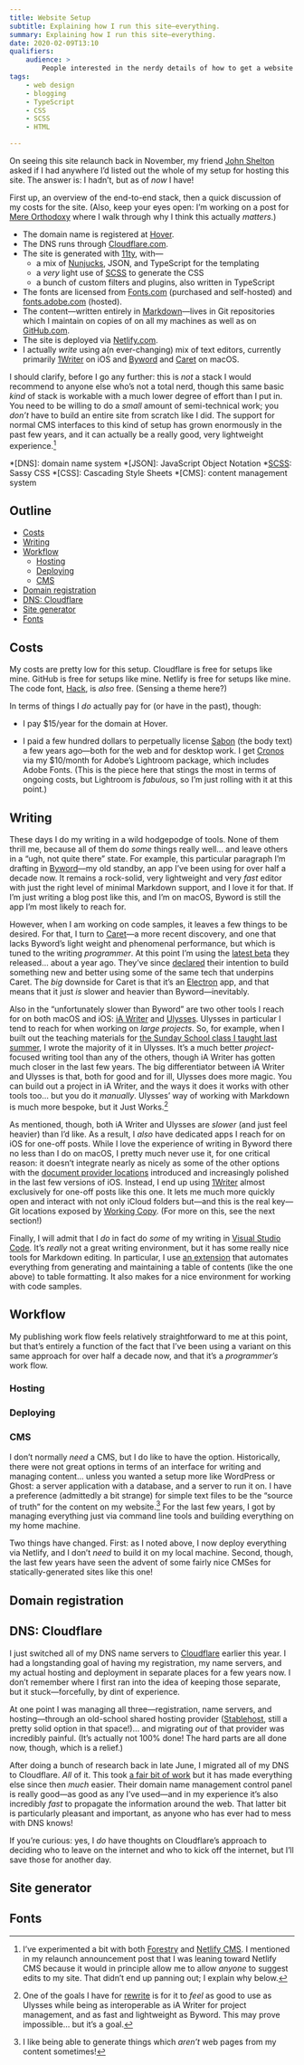 ```yaml
---
title: Website Setup
subtitle: Explaining how I run this site—everything.
summary: Explaining how I run this site—everything.
date: 2020-02-09T13:10
qualifiers:
    audience: >
        People interested in the nerdy details of how to get a website like this up and running. Here I get into everything from getting a domain and setting up <abbr>DNS</abbr> to the TypeScript and templates and <abbr>CSS</abbr>!
tags:
    - web design
    - blogging
    - TypeScript
    - CSS
    - SCSS
    - HTML

---
```


On seeing this site relaunch back in November, my friend [John Shelton](https://sites.google.com/site/iamjohnshelton/home) asked if I had anywhere I’d listed out the whole of my setup for hosting this site. The answer is: I hadn’t, but as of *now* I have!

First up, an overview of the end-to-end stack, then a quick discussion of my costs for the site. (Also, keep your eyes open: I’m working on a post for [Mere Orthodoxy] where I walk through why I think this actually *matters*.)

[Mere Orthodoxy]: https://mereorthodoxy.com

* The domain name is registered at [Hover][Hover].
* The DNS runs through [Cloudflare.com][Cloudflare].
* The site is generated with  [11ty][11ty], with—
    * a mix of [Nunjucks], JSON, and TypeScript for the templating
    * a *very* light use of [SCSS] to generate the CSS
    * a bunch of custom filters and plugins, also written in TypeScript
* The fonts are licensed from  [Fonts.com](http://fonts.com/) (purchased and self-hosted) and  [fonts.adobe.com](http://fonts.adobe.com/) (hosted).
* The content—written entirely in [Markdown]—lives in Git repositories which I maintain on copies of on all my machines as well as on [GitHub.com][gh].
* The site is deployed via [Netlify.com][netlify].
* I actually *write* using a(n ever-changing) mix of text editors, currently primarily [1Writer] on iOS and [Byword] and [Caret] on macOS.

I should clarify, before I go any further: this is *not* a stack I would recommend to anyone else who’s not a total nerd, though this same basic *kind* of stack is workable with a much lower degree of effort than I put in. You need to be willing to do a *small* amount of semi-technical work; you *don’t* have to build an entire site from scratch like I did. The support for normal CMS interfaces to this kind of setup has grown enormously in the past few years, and it can actually be a really good, very lightweight experience.[^cms]

[Hover]: https://hover.com/
[Cloudflare]: https://cloudflare.com/
[11ty]: https://11ty.io/
[Markdown]: https://daringfireball.net/projects/markdown/
[Nunjucks]: https://mozilla.github.io/nunjucks/
[SCSS]: https://sass-lang.com
[gh]: https://github.com/chriskrycho/v5.chriskrycho.com
[netlify]: https://netlify.com/
[1Writer]: http://1writerapp.com/
[Byword]: https://www.bywordapp.com 
[Caret]:  https://caret.io/ 

*[DNS]: domain name system
*[JSON]: JavaScript Object Notation
*[SCSS]: Sassy CSS
*[CSS]: Cascading Style Sheets
*[CMS]: content management system

[^cms]: I’ve experimented a bit with both [Forestry] and [Netlify CMS]. I mentioned in my relaunch announcement post that I was leaning toward Netlify CMS because it would in principle allow me to allow *anyone* to suggest edits to my site. That didn’t end up panning out; I explain why below.

[Forestry]: https://forestry.io
[Netlify CMS]: https://www.netlifycms.org

<!-- omit in toc -->
## Outline

- [Costs](#costs)
- [Writing](#writing)
- [Workflow](#workflow)
    - [Hosting](#hosting)
    - [Deploying](#deploying)
    - [CMS](#cms)
- [Domain registration](#domain-registration)
- [DNS: Cloudflare](#dns-cloudflare)
- [Site generator](#site-generator)
- [Fonts](#fonts)

## Costs

My costs are pretty low for this setup. Cloudflare is free for setups like mine. GitHub is free for setups like mine. Netlify is free for setups like mine. The code font, [Hack][hack], is *also* free. (Sensing a theme here?)

In terms of things I *do* actually pay for (or have in the past), though:

- I pay $15/year for the domain at Hover.

- I paid a few hundred dollars to perpetually license [Sabon][sabon] (the body text) a few years ago—both for the web and for desktop work. I get [Cronos][cronos] via my $10/month for Adobe’s Lightroom package, which includes Adobe Fonts. (This is the piece here that stings the most in terms of ongoing costs, but Lightroom is *fabulous*, so I’m just rolling with it at this point.)

[hack]: https://sourcefoundry.org/hack/
[sabon]: https://www.fonts.com/font/linotype/sabon
[cronos]: https://fonts.adobe.com/fonts/cronos

## Writing

These days I do my writing in a wild hodgepodge of tools. None of them thrill me, because all of them do *some* things really well… and leave others in a “ugh, not quite there” state. For example, this particular paragraph I’m drafting in [Byword]—my old standby, an app I’ve been using for over half a decade now. It remains a rock-solid, very lightweight and very *fast* editor with just the right level of minimal Markdown support, and I love it for that. If I’m just writing a blog post like this, and I’m on macOS, Byword is still the app I’m most likely to reach for.

However, when I am working on code samples, it leaves a few things to be desired. For that, I turn to [Caret]—a more recent discovery, and one that lacks Byword’s light weight and phenomenal performance, but which is tuned to the writing *programmer*. At this point I’m using the [latest beta][caret-beta] they released… about a year ago. They’ve since [declared][caret-tweet] their intention to build something new and better using some of the same tech that underpins Caret. The *big* downside for Caret is that it’s an [Electron] app, and that means that it just *is* slower and heavier than Byword—inevitably.

Also in the “unfortunately slower than Byword” are two other tools I reach for on both macOS and iOS: [iA Writer] and [Ulysses]. Ulysses in particular I tend to reach for when working on *large projects*. So, for example, when I built out the teaching materials for [the Sunday School class I taught last summer][christology-class], I wrote the majority of it in Ulysses. It’s a much better *project*-focused writing tool than any of the others, though iA Writer has gotten much closer in the last few years. The big differentiator between iA Writer and Ulysses is that, both for good and for ill, Ulysses does more magic. You can build out a project in iA Writer, and the ways it does it works with other tools too… but you do it *manually*. Ulysses’ way of working with Markdown is much more bespoke, but it Just Works.[^just-works]

As mentioned, though, both iA Writer and Ulysses are *slower* (and just feel heavier) than I’d like. As a result, I *also* have dedicated apps I reach for on iOS for one-off posts. While I love the experience of writing in Byword there no less than I do on macOS, I pretty much never use it, for one critical reason: it doesn’t integrate nearly as nicely as some of the other options with the [document provider locations][macstories] introduced and increasingly polished in the last few versions of iOS. Instead, I end up using [1Writer] almost exclusively for one-off posts like this one. It lets me much more quickly open and interact with not only iCloud folders but—and this is the real key—Git locations exposed by [Working Copy]. (For more on this, see the next section!)

Finally, I will admit that I *do* in fact do *some* of my writing in [Visual Studio Code][vs-code]. It’s *really* not a great writing environment, but it has some really nice tools for Markdown editing. In particular, I use [an extension][all-in-one] that automates everything from generating and maintaining a table of contents (like the one above) to table formatting. It also makes for a nice environment for working with code samples.

[Byword]: https://www.bywordapp.com
[Caret]: https://caret.io
[caret-beta]: https://github.com/careteditor/releases-beta/releases
[caret-tweet]: https://twitter.com/careteditor/status/1136198029357264896?s=20
[Electron]: https://www.electronjs.org
[iA Writer]: https://ia.net/writer
[Ulysses]: https://ulysses.app
[christology-class]: https://v4.chriskrycho.com/2019/christology-god-with-us-and-for-us.html
[macstories]: https://www.macstories.net/stories/ios-11-the-macstories-review/14/
[1Writer]: http://1writerapp.com
[Working Copy]: https://workingcopyapp.com
[vs-code]: https://code.visualstudio.com
[all-in-one]: https://github.com/yzhang-gh/vscode-markdown

[^just-works]: One of the goals I have for [rewrite] is for it to *feel* as good to use as Ulysses while being as interoperable as iA Writer for project management, and as fast and lightweight as Byword. This may prove impossible… but it’s a goal.

[rewrite]: https://rewrite.software

## Workflow

My publishing work flow feels relatively straightforward to me at this point, but that’s entirely a function of the fact that I’ve been using a variant on this same approach for over half a decade now, and that it’s a *programmer’s* work flow.

### Hosting

### Deploying

### CMS

I don’t normally *need* a CMS, but I do like to have the option. Historically, there were not great options in terms of an interface for writing and managing content… unless you wanted a setup more like WordPress or Ghost: a server application with a database, and a server to run it on. I have a preference (admittedly a bit strange) for simple text files to be the “source of truth” for the content on my website.[^pdfs-etc] For the last few years, I got by managing everything just via command line tools and building everything on my home machine.

Two things have changed. First: as I noted above, I now deploy everything via Netlify, and I don’t *need* to build it on my local machine. Second, though, the last few years have seen the advent of some fairly nice <abbr>CMS</abbr>es for statically-generated sites like this one! <!-- TODO: keep going! -->

[^pdfs-etc]: I like being able to generate things which *aren’t* web pages from my content sometimes!

## Domain registration

## DNS: Cloudflare

I just switched all of my DNS name servers to [Cloudflare] earlier this year. I had a longstanding goal of having my registration, my name servers, and my actual hosting and deployment in separate places for a few years now. I don’t remember where I first ran into the idea of keeping those separate, but it stuck—forcefully, by dint of experience.

At one point I was managing all three—registration, name servers, and hosting—through an old-school shared hosting provider ([Stablehost], still a pretty solid option in that space!)… and migrating *out* of that provider was incredibly painful. (It’s actually not 100% done! The hard parts are all done now, though, which is a relief.)

After doing a bunch of research back in late June, I migrated all of my DNS to Cloudflare. *All* of it. This took [a fair bit of work][rewrites] but it has made everything else since then *much* easier. Their domain name management control panel is really good—as good as any I’ve used—and in my experience it’s also incredibly *fast* to propagate the information around the web. That latter bit is particularly pleasant and important, as anyone who has ever had to mess with DNS knows!

<aside>

If you’re curious: yes, I *do* have thoughts on Cloudflare’s approach to deciding who to leave on the internet and who to kick off the internet, but I’ll save those for another day.

</aside>

[Stablehost]: https://www.stablehost.com
[rewrites]: https://v4.chriskrycho.com/2019/my-final-round-of-url-rewrites-ever.html

## Site generator

## Fonts

